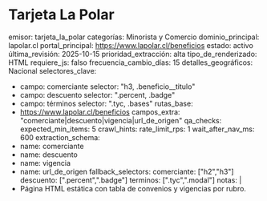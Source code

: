 # Tarjeta La Polar

emisor: tarjeta_la_polar
categorías: Minorista y Comercio
dominio_principal: lapolar.cl
portal_principal: https://www.lapolar.cl/beneficios
estado: activo
última_revisión: 2025-10-15
prioridad_extracción: alta
tipo_de_renderizado: HTML
requiere_js: falso
frecuencia_cambio_días: 15
detalles_geográficos: Nacional
selectores_clave:
  - campo: comerciante
    selector: "h3, .beneficio__titulo"
  - campo: descuento
    selector: ".percent, .badge"
  - campo: términos
    selector: ".tyc, .bases"
rutas_base:
  - https://www.lapolar.cl/beneficios
campos_extra: "comerciante|descuento|vigencia|url_de_origen"
qa_checks:
  expected_min_items: 5
crawl_hints:
  rate_limit_rps: 1
  wait_after_nav_ms: 600
extraction_schema:
  - name: comerciante
  - name: descuento
  - name: vigencia
  - name: url_de_origen
fallback_selectors:
  comerciante: ["h2","h3"]
  descuento: [".percent",".badge"]
  terminos: [".tyc",".modal"]
notas: |
  - Página HTML estática con tabla de convenios y vigencias por rubro.
